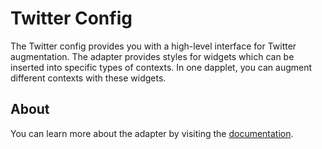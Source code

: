 # Twitter Config

The Twitter config provides you with a high-level interface for Twitter augmentation. The adapter provides styles for widgets which can be inserted into specific types of contexts. In one dapplet, you can augment different contexts with these widgets.

## About

You can learn more about the adapter by visiting the [documentation](https://docs.dapplets.org/docs/adapters-docs-list#name=twitter-config.dapplet-base.eth&title=Twitter%20Config&version=v0.1.9).
